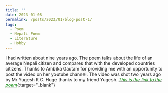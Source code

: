 ```yaml
---
title: ''
date: 2023-01-08
permalink: /posts/2023/01/blog-post-1/
tags:
  - Poem
  - Nepali Poem
  - Literature
  - Hobby
---
```


 I had written about nine years ago. The poem talks about the life of an average Nepali citizen and compares that with the developed countries citizens. Thanks to Ambika Gautam for providing me with an opportunity to post the video on her youtube channel. The video was shot two years ago by Mr Yugesh K C. Huge thanks to my friend Yugesh.
[<span style="color:green">*This is the link to the poem*</span>](https://www.youtube.com/watch?v=b8nkjvEX0mU){:target="_blank"}
